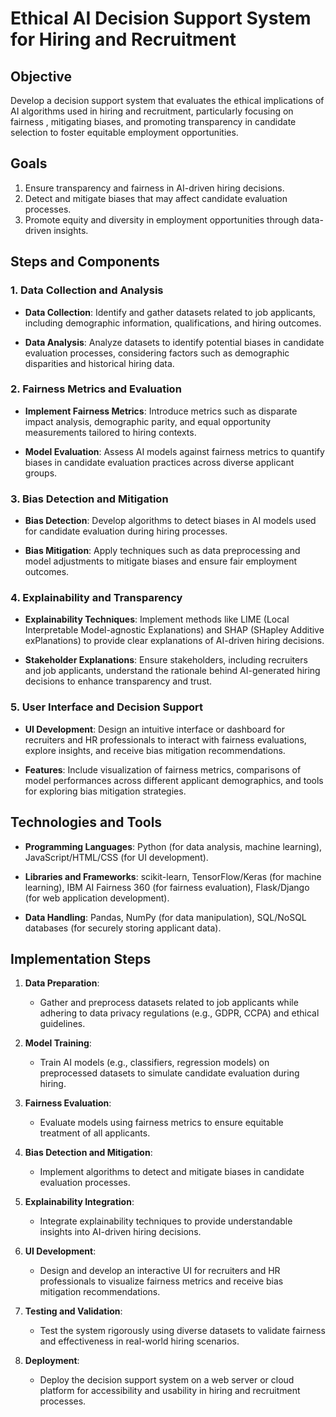 # Ethical AI Decision Support System for Hiring and Recruitment

## Objective

Develop a decision support system that evaluates the ethical implications of AI algorithms used in hiring and recruitment, particularly focusing on fairness , mitigating biases, and promoting transparency in candidate selection to foster equitable employment opportunities.

## Goals

1. Ensure transparency and fairness in AI-driven hiring decisions.
2. Detect and mitigate biases that may affect candidate evaluation processes.
3. Promote equity and diversity in employment opportunities through data-driven insights.

## Steps and Components

### 1. Data Collection and Analysis

- **Data Collection**:
  Identify and gather datasets related to job applicants, including demographic information, qualifications, and hiring outcomes.

- **Data Analysis**:
  Analyze datasets to identify potential biases in candidate evaluation processes, considering factors such as demographic disparities and historical hiring data.

### 2. Fairness Metrics and Evaluation

- **Implement Fairness Metrics**:
  Introduce metrics such as disparate impact analysis, demographic parity, and equal opportunity measurements tailored to hiring contexts.

- **Model Evaluation**:
  Assess AI models against fairness metrics to quantify biases in candidate evaluation practices across diverse applicant groups.

### 3. Bias Detection and Mitigation

- **Bias Detection**:
  Develop algorithms to detect biases in AI models used for candidate evaluation during hiring processes.

- **Bias Mitigation**:
  Apply techniques such as data preprocessing and model adjustments to mitigate biases and ensure fair employment outcomes.

### 4. Explainability and Transparency

- **Explainability Techniques**:
  Implement methods like LIME (Local Interpretable Model-agnostic Explanations) and SHAP (SHapley Additive exPlanations) to provide clear explanations of AI-driven hiring decisions.

- **Stakeholder Explanations**:
  Ensure stakeholders, including recruiters and job applicants, understand the rationale behind AI-generated hiring decisions to enhance transparency and trust.

### 5. User Interface and Decision Support

- **UI Development**:
  Design an intuitive interface or dashboard for recruiters and HR professionals to interact with fairness evaluations, explore insights, and receive bias mitigation recommendations.

- **Features**:
  Include visualization of fairness metrics, comparisons of model performances across different applicant demographics, and tools for exploring bias mitigation strategies.

## Technologies and Tools

- **Programming Languages**: Python (for data analysis, machine learning), JavaScript/HTML/CSS (for UI development).

- **Libraries and Frameworks**: scikit-learn, TensorFlow/Keras (for machine learning), IBM AI Fairness 360 (for fairness evaluation), Flask/Django (for web application development).

- **Data Handling**: Pandas, NumPy (for data manipulation), SQL/NoSQL databases (for securely storing applicant data).

## Implementation Steps

1. **Data Preparation**:
   - Gather and preprocess datasets related to job applicants while adhering to data privacy regulations (e.g., GDPR, CCPA) and ethical guidelines.

2. **Model Training**:
   - Train AI models (e.g., classifiers, regression models) on preprocessed datasets to simulate candidate evaluation during hiring.

3. **Fairness Evaluation**:
   - Evaluate models using fairness metrics to ensure equitable treatment of all applicants.

4. **Bias Detection and Mitigation**:
   - Implement algorithms to detect and mitigate biases in candidate evaluation processes.

5. **Explainability Integration**:
   - Integrate explainability techniques to provide understandable insights into AI-driven hiring decisions.

6. **UI Development**:
   - Design and develop an interactive UI for recruiters and HR professionals to visualize fairness metrics and receive bias mitigation recommendations.

7. **Testing and Validation**:
   - Test the system rigorously using diverse datasets to validate fairness and effectiveness in real-world hiring scenarios.

8. **Deployment**:
   - Deploy the decision support system on a web server or cloud platform for accessibility and usability in hiring and recruitment processes.

